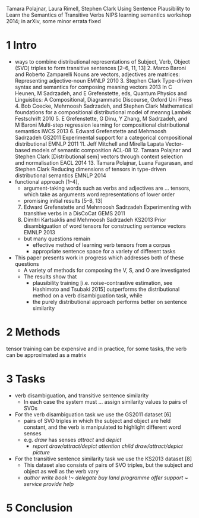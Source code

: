 Tamara Polajnar, Laura Rimell, Stephen Clark
Using Sentence Plausibility to Learn the Semantics of Transitive Verbs
NIPS learning semantics workshop 2014; in arXiv, some minor errata fixed

# 1 Intro

* ways to combine distributional representations of Subject, Verb, Object (SVO)
  triples to form transitive sentences [2–6, 11, 13]
  2. Marco Baroni and Roberto Zamparelli
    Nouns are vectors, adjectives are matrices: Representing adjective-noun
    EMNLP 2010
  3. Stephen Clark
    Type-driven syntax and semantics for composing meaning vectors
    2013 In C Heunen, M Sadrzadeh, and E Grefenstette, eds, Quantum Physics
    and Linguistics: A Compositional, Diagrammatic Discourse, Oxford Uni Press
  4. Bob Coecke, Mehrnoosh Sadrzadeh, and Stephen Clark
    Mathematical foundations for a compositional distributional model of meanng
    Lambek Festschrift 2010
  5. E Grefenstette, G Dinu, Y Zhang, M Sadrzadeh, and M Baroni
    Multi-step regression learning for compositional distributional semantics
    IWCS 2013
  6. Edward Grefenstette and Mehrnoosh Sadrzadeh GS2011
    Experimental support for a categorical compositional distributional
    EMNLP 2011
  11. Jeff Mitchell and Mirella Lapata
    Vector-based models of semantic composition
    ACL-08
  12. Tamara Polajnar and Stephen Clark
    [Distributional sem] vectors through context selection and normalisation
    EACL 2014
  13. Tamara Polajnar, Luana Fagarasan, and Stephen Clark
    Reducing dimensions of tensors in type-driven distributional semantics
    EMNLP 2014
* functional approach [1–4],
  * argument-taking words such as verbs and adjectives are ...  tensors,
    which take as arguments word representations of lower order
  * promising initial results [5–8, 13]
  7. Edward Grefenstette and Mehrnoosh Sadrzadeh
    Experimenting with transitive verbs in a DisCoCat
    GEMS 2011
  8. Dimitri Kartsaklis and Mehrnoosh Sadrzadeh KS2013
    Prior disambiguation of word tensors for constructing sentence vectors
    EMNLP 2013
  * but many questions remain
    * effective method of learning verb tensors from a corpus
    * appropriate sentence space for a variety of different tasks
* This paper presents work in progress which addresses both of these questions
  * A variety of methods for composing the V, S, and O are investigated
  * The results show that
    * plausibility training [i.e. noise-contrastive estimation, see Hashimoto
      and Tsubaki 2015] outperforms the distributional method on a verb
      disambiguation task, while
    * the purely distributional approach performs better on sentence similarity

# 2 Methods

tensor training can be expensive and in practice, for some tasks, the verb can
be approximated as a matrix

# 3 Tasks

* verb disambiguation, and transitive sentence similarity
  * In each case the system must ... assign similarity values to pairs of SVOs
* For the verb disambiguation task we use the GS2011 dataset [6]
  * pairs of SVO triples in which the subject and object are held constant, and
    the verb is manipulated to highlight different word senses
  * e.g. _draw_ has senses _attract_ and _depict_
    * _report draw/attract/depict attention_
      _child draw/attract/depict picture_
* For the transitive sentence similarity task we use the KS2013 dataset [8]
  * This dataset also consists of pairs of SVO triples, but the
    subject and object as well as the verb vary
  * _author write book_ !~  _delegate buy land_
    _programme offer support_ ~ _service provide help_

# 5 Conclusion

